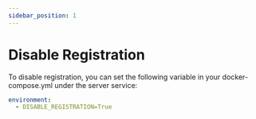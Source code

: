 ```yaml
---
sidebar_position: 1
---
```


# Disable Registration

To disable registration, you can set the following variable in your docker-compose.yml under the server service:

```yaml
environment:
  - DISABLE_REGISTRATION=True
```
